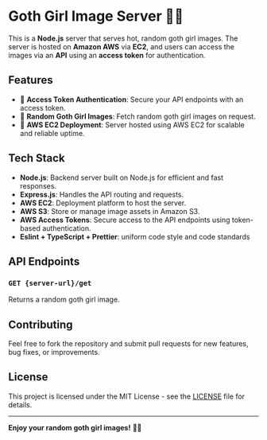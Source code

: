 # Goth Girl Image Server 🎃🖤

This is a **Node.js** server that serves hot, random goth girl images. The server is hosted on **Amazon AWS** via **EC2**, and users can access the images via an **API** using an **access token** for authentication.

## Features

- 🔑 **Access Token Authentication**: Secure your API endpoints with an access token.
- 📸 **Random Goth Girl Images**: Fetch random goth girl images on request.
- 🚀 **AWS EC2 Deployment**: Server hosted using AWS EC2 for scalable and reliable uptime.

## Tech Stack

- **Node.js**: Backend server built on Node.js for efficient and fast responses.
- **Express.js**: Handles the API routing and requests.
- **AWS EC2**: Deployment platform to host the server.
- **AWS S3**: Store or manage image assets in Amazon S3.
- **AWS Access Tokens**: Secure access to the API endpoints using token-based authentication.
- **Eslint + TypeScript + Prettier**: uniform code style and code standards

## API Endpoints

### `GET {server-url}/get`

Returns a random goth girl image.

## Contributing

Feel free to fork the repository and submit pull requests for new features, bug fixes, or improvements.

## License

This project is licensed under the MIT License - see the [LICENSE](LICENSE) file for details.

---

**Enjoy your random goth girl images!** 🎃🖤

